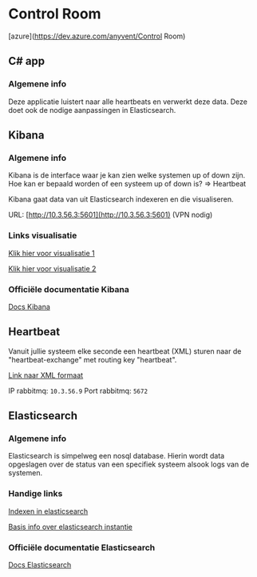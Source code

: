 # Control Room
[azure](https://dev.azure.com/anyvent/Control Room)

## C# app
### Algemene info
Deze applicatie luistert naar alle heartbeats en verwerkt deze data. Deze doet ook de nodige aanpassingen in Elasticsearch.

## Kibana
### Algemene info
Kibana is de interface waar je kan zien welke systemen up of down zijn.
Hoe kan er bepaald worden of een systeem up of down is? => Heartbeat
 
Kibana gaat data van uit Elasticsearch indexeren en die visualiseren.
 
URL: [http://10.3.56.3:5601](http://10.3.56.3:5601) (VPN nodig)

### Links visualisatie

[Klik hier voor visualisatie 1](http://10.3.56.3:5601/app/kibana#/dashboard/b2bde400-8174-11ea-8f95-adbfd2c32966?_g=(refreshInterval:(pause:!f,value:5000),time:(from:now-15m,to:now)))

[Klik hier voor visualisatie 2](http://10.3.56.3:5601/app/canvas#/workpad/workpad-274ba810-be9e-46f8-8591-2c017014df87/page/1?__refreshInterval=5s)

### Officiële documentatie Kibana
[Docs Kibana](https://www.elastic.co/guide/en/kibana/7.6/index.html)

## Heartbeat

Vanuit jullie systeem elke seconde een heartbeat (XML) sturen naar de "heartbeat-exchange" met routing key "heartbeat".

[Link naar XML formaat](https://anyvent.github.io/docs/XML/#heartbeat)
 
IP rabbitmq: `10.3.56.9`
Port rabbitmq: `5672`


## Elasticsearch
### Algemene info
Elasticsearch is simpelweg een nosql database.
Hierin wordt data opgeslagen over de status van een specifiek systeem alsook logs van de systemen.

### Handige links

[Indexen in elasticsearch](http://10.3.56.3:9200/_cat/indices?v)

[Basis info over elasticsearch instantie](http://10.3.56.3:9200/)

### Officiële documentatie Elasticsearch
[Docs Elasticsearch](https://www.elastic.co/guide/en/elasticsearch/reference/7.6/index.html)